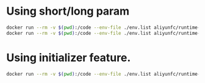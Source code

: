 # Using short/long param

```bash
docker run --rm -v $(pwd):/code --env-file ./env.list aliyunfc/runtime-nodejs6 --handler "index.handler"
docker run --rm -v $(pwd):/code --env-file ./env.list aliyunfc/runtime-nodejs6 --handler "index.handler" --event '{"key" : "value"}'
```

# Using initializer feature.

```bash
docker run --rm -v $(pwd):/code --env-file ./env.list aliyunfc/runtime-nodejs6 --initializer "index.initializer" --handler "index.handler" --event '{"key" : "value"}'
```
